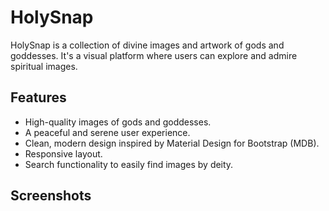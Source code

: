 # HolySnap

HolySnap is a collection of divine images and artwork of gods and goddesses. It's a visual platform where users can explore and admire spiritual images.

## Features
- High-quality images of gods and goddesses.
- A peaceful and serene user experience.
- Clean, modern design inspired by Material Design for Bootstrap (MDB).
- Responsive layout.
- Search functionality to easily find images by deity.

## Screenshots
